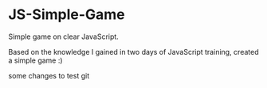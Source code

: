 # JS-Simple-Game
Simple game on clear JavaScript.

Based on the knowledge I gained in two days of JavaScript training, created a simple game :)

some changes to test git